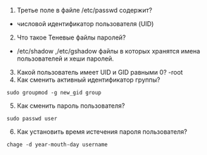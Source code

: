 1. Третье поле в файле /etc/passwd содержит?
  - числовой идентификатор пользователя (UID) 
2. Что такое Теневые файлы паролей?
  - /etc/shadow ,/etc/gshadow файлы в которых хранятся имена пользователей и хеши паролей.
3. Какой пользователь имеет UID и GID равными 0?
 -root
4. Как сменить активный идентификатор группы?
  ```
  sudo groupmod -g new_gid group
  ```
5. Как сменить пароль пользователя?
  ```
  sudo passwd user
  ```
6. Как установить время истечения пароля пользователя?
  ```
 chage -d year-mouth-day username
